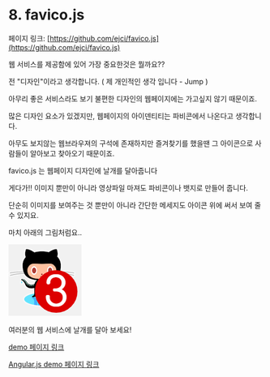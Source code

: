 # 8. favico.js

페이지 링크: [https://github.com/ejci/favico.js](https://github.com/ejci/favico.js)

웹 서비스를 제공함에 있어 가장 중요한것은 뭘까요??

전 "디자인"이라고 생각합니다. ( 제 개인적인 생각 입니다 - Jump )

아무리 좋은 서비스라도 보기 불편한 디자인의 웹페이지에는 가고싶지 않기 때문이죠.

많은 디자인 요소가 있겠지만, 웹페이지의 아이덴티티는 파비콘에서 나온다고 생각합니다.

아무도 보지않는 웹브라우져의 구석에 존재하지만 즐겨찾기를 했을땐 그 아이콘으로 사람들이 알아보고 찾아오기 때문이죠.

favico.js 는 웹페이지 디자인에 날개를 달아줍니다

게다가!! 이미지 뿐만이 아니라 영상파일 마져도 파비콘이나 뱃지로 만들어 줍니다.

단순히 이미지를 보여주는 것 뿐만이 아니라 간단한 메세지도 아이콘 위에 써서 보여 줄 수 있지요.

마치 아래의 그림처럼요..

![이미지](../img/004-08.png)

여러분의 웹 서비스에 날개를 달아 보세요!

[demo 페이지 링크](http://lab.ejci.net/favico.js/)

[Angular.js demo 페이지 링크](http://lab.ejci.net/favico.js/example-angular/#/)


